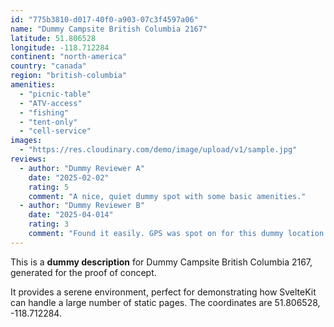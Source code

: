 ```yaml
---
id: "775b3810-d017-40f0-a903-07c3f4597a06"
name: "Dummy Campsite British Columbia 2167"
latitude: 51.806528
longitude: -118.712284
continent: "north-america"
country: "canada"
region: "british-columbia"
amenities:
  - "picnic-table"
  - "ATV-access"
  - "fishing"
  - "tent-only"
  - "cell-service"
images:
  - "https://res.cloudinary.com/demo/image/upload/v1/sample.jpg"
reviews:
  - author: "Dummy Reviewer A"
    date: "2025-02-02"
    rating: 5
    comment: "A nice, quiet dummy spot with some basic amenities."
  - author: "Dummy Reviewer B"
    date: "2025-04-014"
    rating: 3
    comment: "Found it easily. GPS was spot on for this dummy location."
---
```


This is a **dummy description** for Dummy Campsite British Columbia 2167, generated for the proof of concept.

It provides a serene environment, perfect for demonstrating how SvelteKit can handle a large number of static pages. The coordinates are 51.806528, -118.712284.

